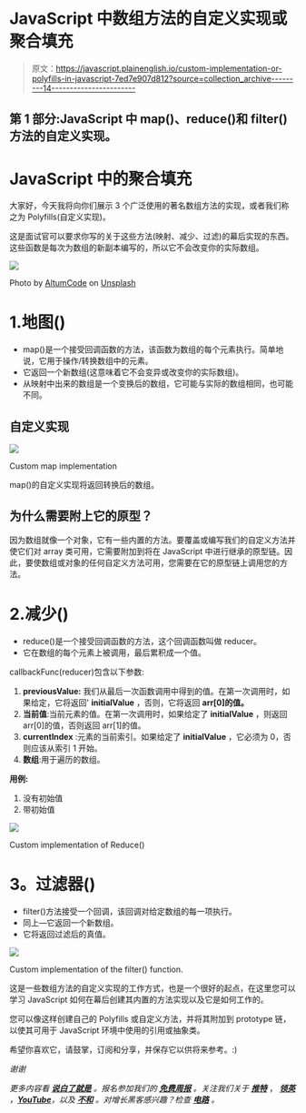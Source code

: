 # JavaScript 中数组方法的自定义实现或聚合填充

> 原文：<https://javascript.plainenglish.io/custom-implementation-or-polyfills-in-javascript-7ed7e907d812?source=collection_archive---------14----------------------->

## 第 1 部分:JavaScript 中 map()、reduce()和 filter()方法的自定义实现。

# JavaScript 中的聚合填充

大家好，今天我将向你们展示 3 个广泛使用的著名数组方法的实现，或者我们称之为 Polyfills(自定义实现)。

这是面试官可以要求你写的关于这些方法(映射、减少、过滤)的幕后实现的东西。这些函数是每次为数组的新副本编写的，所以它不会改变你的实际数组。

![](img/42c3f793eed94224a54a0771291d5dfd.png)

Photo by [AltumCode](https://unsplash.com/@altumcode?utm_source=medium&utm_medium=referral) on [Unsplash](https://unsplash.com?utm_source=medium&utm_medium=referral)

# 1.地图()

*   map()是一个接受回调函数的方法，该函数为数组的每个元素执行。简单地说，它用于操作/转换数组中的元素。
*   它返回一个新数组(这意味着它不会变异或改变你的实际数组)。
*   从映射中出来的数组是一个变换后的数组，它可能与实际的数组相同，也可能不同。

## 自定义实现

![](img/b92356af9538e5ef1c6e3f09f492cb42.png)

Custom map implementation

map()的自定义实现将返回转换后的数组。

## 为什么需要附上它的原型？

因为数组就像一个对象，它有一些内置的方法。要覆盖或编写我们的自定义方法并使它们对 array 类可用，它需要附加到将在 JavaScript 中进行继承的原型链。因此，要使数组或对象的任何自定义方法可用，您需要在它的原型链上调用您的方法。

# 2.减少()

*   reduce()是一个接受回调函数的方法，这个回调函数叫做 reducer。
*   它在数组的每个元素上被调用，最后累积成一个值。

callbackFunc(reducer)包含以下参数:

1.  **previousValue:** 我们从最后一次函数调用中得到的值。在第一次调用时，如果给定，它将返回' **initialValue** ，否则，它将返回 **arr[0]的值。**
2.  **当前值**:当前元素的值。在第一次调用时，如果给定了 **initialValue** ，则返回 arr[0]的值，否则返回 arr[1]的值。
3.  **currentIndex** :元素的当前索引。如果给定了 **initialValue** ，它必须为 0，否则应该从索引 1 开始。
4.  **数组**:用于遍历的数组。

**用例:**

1.  没有初始值
2.  带初始值

![](img/ca17780b086bdc19df3ed5b371fa3ab4.png)

Custom implementation of Reduce()

# **3。过滤器()**

*   filter()方法接受一个回调，该回调对给定数组的每一项执行。
*   同上—它返回一个新数组。
*   它将返回过滤后的真值。

![](img/dd099a46cbaf6bc3caf310f16934d663.png)

Custom implementation of the filter() function.

这是一些数组方法的自定义实现的工作方式，也是一个很好的起点，在这里您可以学习 JavaScript 如何在幕后创建其内置的方法实现以及它是如何工作的。

您可以像这样创建自己的 Polyfills 或自定义方法，并将其附加到 prototype 链，以使其可用于 JavaScript 环境中使用的引用或抽象类。

希望你喜欢它，请鼓掌，订阅和分享，并保存它以供将来参考。:)

*谢谢*

*更多内容看* [***说白了就是***](https://plainenglish.io/) *。报名参加我们的* [***免费周报***](http://newsletter.plainenglish.io/) *。关注我们关于* [***推特***](https://twitter.com/inPlainEngHQ) ， [***领英***](https://www.linkedin.com/company/inplainenglish/) *，*[***YouTube***](https://www.youtube.com/channel/UCtipWUghju290NWcn8jhyAw)*，以及* [***不和***](https://discord.gg/GtDtUAvyhW) *。对增长黑客感兴趣？检查* [***电路***](https://circuit.ooo/) *。*